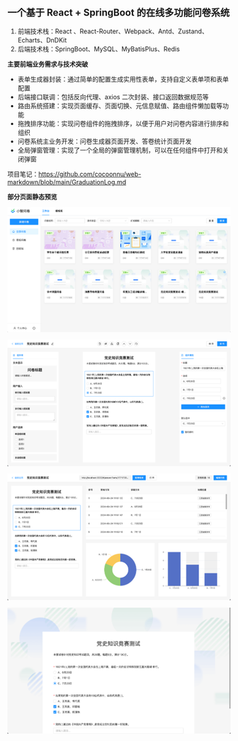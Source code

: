 ## 一个基于 React + SpringBoot 的在线多功能问卷系统

1. 前端技术栈：React 、React-Router、Webpack、Antd、Zustand、Echarts、DnDKit
2. 后端技术栈：SpringBoot、MySQL、MyBatisPlus、Redis

**主要前端业务需求与技术突破**

- 表单生成器封装：通过简单的配置生成实用性表单，支持自定义表单项和表单配置
- 后端接口联调：包括反向代理、axios 二次封装、接口返回数据规范等
- 路由系统搭建：实现页面缓存、页面切换、元信息赋值、路由组件懒加载等功能
- 拖拽排序功能：实现问卷组件的拖拽排序，以便于用户对问卷内容进行排序和组织
- 问卷系统主业务开发：问卷生成器页面开发、答卷统计页面开发
- 全局弹窗管理：实现了一个全局的弹窗管理机制，可以在任何组件中打开和关闭弹窗

项目笔记：https://github.com/cocoonnu/web-markdown/blob/main/GraduationLog.md

**部分页面静态预览**

![image-20240401215020350](mark-img/image-20240401215020350.png)

![image-20240401215047914](mark-img/image-20240401215047914.png)

![image-20240401215118567](mark-img/image-20240401215118567.png)

![image-20240401215155507](mark-img/image-20240401215155507.png)
